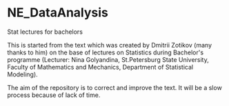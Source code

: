 # NE_DataAnalysis
Stat lectures for bachelors

This is started from the text which was created by Dmitrii Zotikov 
(many thanks to him)
on the base of lectures on Statistics during Bachelor's programme
(Lecturer: Nina Golyandina, St.Petersburg State University,
Faculty of Mathematics and Mechanics, Department of Statistical Modeling).

The aim of the repository is to correct and improve the text.
It will be a slow process because of lack of time.
